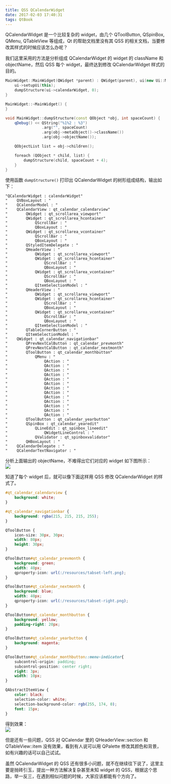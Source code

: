 ```yaml
---
title: QSS QCalendarWidget
date: 2017-02-03 17:40:31
tags: QtBook
---
```

QCalendarWidget 是一个比较复杂的 widget，由几个 QToolButton, QSpinBox, QMenu, QTableView 等组成，Qt 的帮助文档里没有其 QSS 的相关文档，当要修改其样式的时候应该怎么办呢？

我们这里采用的方法是分析组成 QCalendarWidget 的 widget 的 className 和 objectName，然后 QSS 每个 widget，最终达到修改 QCalendarWidget 样式的目的。<!--more-->

```cpp
MainWidget::MainWidget(QWidget *parent) : QWidget(parent), ui(new Ui::MainWidget) {
    ui->setupUi(this);
    dumpStructure(ui->calendarWidget, 0);
}

MainWidget::~MainWidget() {
}

void MainWidget::dumpStructure(const QObject *obj, int spaceCount) {
    qDebug() << QString("%1%2 : %3")
                .arg("", spaceCount)
                .arg(obj->metaObject()->className())
                .arg(obj->objectName());

    QObjectList list = obj->children();

    foreach (QObject * child, list) {
        dumpStructure(child, spaceCount + 4);
    }
}
```

使用函数 `dumpStructure()` 打印出 QCalendarWidget 的树形组成结构，输出如下：

```
"QCalendarWidget : calendarWidget"
"    QVBoxLayout : "
"    QCalendarModel : "
"    QCalendarView : qt_calendar_calendarview"
"        QWidget : qt_scrollarea_viewport"
"        QWidget : qt_scrollarea_hcontainer"
"            QScrollBar : "
"            QBoxLayout : "
"        QWidget : qt_scrollarea_vcontainer"
"            QScrollBar : "
"            QBoxLayout : "
"        QStyledItemDelegate : "
"        QHeaderView : "
"            QWidget : qt_scrollarea_viewport"
"            QWidget : qt_scrollarea_hcontainer"
"                QScrollBar : "
"                QBoxLayout : "
"            QWidget : qt_scrollarea_vcontainer"
"                QScrollBar : "
"                QBoxLayout : "
"            QItemSelectionModel : "
"        QHeaderView : "
"            QWidget : qt_scrollarea_viewport"
"            QWidget : qt_scrollarea_hcontainer"
"                QScrollBar : "
"                QBoxLayout : "
"            QWidget : qt_scrollarea_vcontainer"
"                QScrollBar : "
"                QBoxLayout : "
"            QItemSelectionModel : "
"        QTableCornerButton : "
"        QItemSelectionModel : "
"    QWidget : qt_calendar_navigationbar"
"        QPrevNextCalButton : qt_calendar_prevmonth"
"        QPrevNextCalButton : qt_calendar_nextmonth"
"        QToolButton : qt_calendar_monthbutton"
"            QMenu : "
"                QAction : "
"                QAction : "
"                QAction : "
"                QAction : "
"                QAction : "
"                QAction : "
"                QAction : "
"                QAction : "
"                QAction : "
"                QAction : "
"                QAction : "
"                QAction : "
"                QAction : "
"        QToolButton : qt_calendar_yearbutton"
"        QSpinBox : qt_calendar_yearedit"
"            QLineEdit : qt_spinbox_lineedit"
"                QWidgetLineControl : "
"            QValidator : qt_spinboxvalidator"
"        QHBoxLayout : "
"    QCalendarDelegate : "
"    QCalendarTextNavigator : "
```

分析上面输出的 objectName，不难得出它们对应的 widget 如下图所示：  
![](/img/qtbook/qss/QSS-Subcontrol-CalendarWidget.png)

知道了每个 widget 后，就可以像下面这样用 QSS 修改 QCalendarWidget 的样式了。

```css
#qt_calendar_calendarview {
    background: white;
}

#qt_calendar_navigationbar {
    background: rgba(215, 215, 215, 255);
}

QToolButton {
    icon-size: 30px, 30px;
    width: 80px;
    height: 30px;
}

QToolButton#qt_calendar_prevmonth {
    background: green;
    width: 40px;
    qproperty-icon: url(:/resources/tabset-left.png);
}

QToolButton#qt_calendar_nextmonth {
    background: blue;
    width: 40px;
    qproperty-icon: url(:/resources/tabset-right.png);
}

QToolButton#qt_calendar_monthbutton {
    background: yellow;
    padding-right: 20px;
}

QToolButton#qt_calendar_yearbutton {
    background: magenta;
}

QToolButton#qt_calendar_monthbutton::menu-indicator{
    subcontrol-origin: padding;
    subcontrol-position: center right;
    right: 3px;
    width: 10px;
}

QAbstractItemView {
    color: black;
    selection-color: white;
    selection-background-color: rgb(255, 174, 0);
    font: 15px;
}
```

得到效果：  
![](/img/qtbook/qss/QSS-Subcontrol-CalendarWidget-1.png)

但是还有一些问题，QSS 对 QCalendar 里的 QHeaderView::section 和 QTableView::item 没有效果，看到有人说可以用 QPalette 修改其颜色和背景，如有兴趣的话可以自己试试。

虽然 QCalendarWidget 的 QSS 还有很多小问题，就不在继续往下说了，这里主要是抛砖引玉，提出一种方法解决复杂甚至未知 widget 的 QSS，根据这个思路，举一反三，在遇到相似问题的时候，大家应该都能有个方向了。

